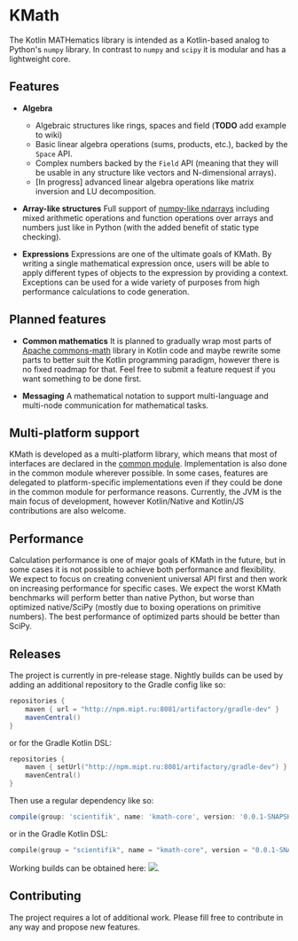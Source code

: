 # KMath
The Kotlin MATHematics library is intended as a Kotlin-based analog to Python's `numpy` library. In contrast to `numpy` and `scipy` it is modular and has a lightweight core.

## Features

* **Algebra**
    * Algebraic structures like rings, spaces and field (**TODO** add example to wiki)
    * Basic linear algebra operations (sums, products, etc.), backed by the `Space` API.
    * Complex numbers backed by the `Field` API (meaning that they will be usable in any structure like vectors and N-dimensional arrays).
    * [In progress] advanced linear algebra operations like matrix inversion and LU decomposition.
* **Array-like structures** Full support of [numpy-like ndarrays](https://docs.scipy.org/doc/numpy-1.13.0/reference/generated/numpy.ndarray.html) including mixed arithmetic operations and function operations over arrays and numbers just like in Python (with the added benefit of static type checking).

* **Expressions** Expressions are one of the ultimate goals of KMath. By writing a single mathematical expression
once, users will be able to apply different types of objects to the expression by providing a context. Exceptions
can be used for a wide variety of purposes from high performance calculations to code generation.

## Planned features

* **Common mathematics** It is planned to gradually wrap most parts of [Apache commons-math](http://commons.apache.org/proper/commons-math/) 
library in Kotlin code and maybe rewrite some parts to better suit the Kotlin programming paradigm, however there is no fixed roadmap for that. Feel free
to submit a feature request if you want something to be done first.

* **Messaging** A mathematical notation to support multi-language and multi-node communication for mathematical tasks.

## Multi-platform support

KMath is developed as a multi-platform library, which means that most of interfaces are declared in the [common module](kmath-core/src/commonMain).
Implementation is also done in the common module wherever possible. In some cases, features are delegated to
platform-specific implementations even if they could be done in the common module for performance reasons.
Currently, the JVM is the main focus of development, however Kotlin/Native and Kotlin/JS contributions are also welcome.

## Performance

Calculation performance is one of major goals of KMath in the future, but in some cases it is not possible to achieve
both performance and flexibility. We expect to focus on creating convenient universal API first and then work on
increasing performance for specific cases. We expect the worst KMath benchmarks will perform better than native Python,
but worse than optimized native/SciPy (mostly due to boxing operations on primitive numbers). The best performance
of optimized parts should be better than SciPy.

## Releases

The project is currently in pre-release stage. Nightly builds can be used by adding an additional repository to the Gradle config like so:

```groovy
repositories {
    maven { url = "http://npm.mipt.ru:8081/artifactory/gradle-dev" }
    mavenCentral()
} 
```

or for the Gradle Kotlin DSL:

```kotlin
repositories {
    maven { setUrl("http://npm.mipt.ru:8081/artifactory/gradle-dev") }
    mavenCentral()
} 
```

Then use a regular dependency like so:

```groovy
compile(group: 'scientifik', name: 'kmath-core', version: '0.0.1-SNAPSHOT')
```

or in the Gradle Kotlin DSL:

```kotlin
compile(group = "scientifik", name = "kmath-core", version = "0.0.1-SNAPSHOT")
```

Working builds can be obtained here: [![](https://jitpack.io/v/altavir/kmath.svg)](https://jitpack.io/#altavir/kmath).

## Contributing

The project requires a lot of additional work. Please fill free to contribute in any way and propose new features.